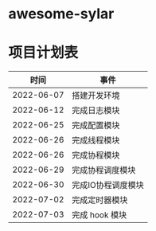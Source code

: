 # awesome-sylar

# 项目计划表

时间 | 事件
---|---
2022-06-07 | 搭建开发环境
2022-06-12 | 完成日志模块
2022-06-25 | 完成配置模块
2022-06-26 | 完成线程模块
2022-06-26 | 完成协程模块
2022-06-29 | 完成协程调度模块
2022-06-30 | 完成IO协程调度模块
2022-07-02 | 完成定时器模块
2022-07-03 | 完成 hook 模块
